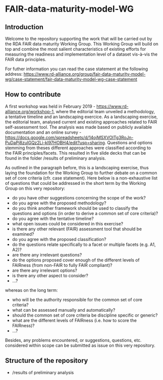 # FAIR-data-maturity-model-WG
## Introduction
Welcome to the repository supporting the work that will be carried out by the RDA FAIR data maturity Working Group. This Working Group will build on top and combine the most salient characteristics of existing efforts for measuring the readiness and implementation level of a dataset vis-à-vis the FAIR data principles.

For futher information you can read the case statement at the following address:
https://www.rd-alliance.org/group/fair-data-maturity-model-wg/case-statement/fair-data-maturity-model-wg-case-statement

## How to contribute
A first workshop was held in February 2019 - https://www.rd-alliance.org/workshop-1, where the editorial team unveiled a methodology, a tentative timeline and an landscaping exercice. As a landscaping exercise, the editorial team, analysed current and existing approaches related to FAIR self-assessment tool. The analysis was made based on publicly available documentation and an online survey - https://docs.google.com/spreadsheets/d/14ojMSXVOITg3RoJn-PuDaPj8zuIGQz2Li-kl97HOBH4/edit?usp=sharing. Questions and options stemming from theses different approaches were classified according to the FAIR principles/facets. This resulted in five slide decks that can be found in the folder /results of preliminary analysis. 

As outlined in the paragraph before, this is a landscaping exercise, thus laying the foundation for the Working Group to further debate on a common set of core criteria (cfr. case statement). Here below is a non-exhaustive list of questions that could be addressed in the short term by the Working Group on this very repository:

- do you have other suggestions concerning the scope of the work?
- do you agree with the proposed methodology?
- do you think another framework should be used to classify the questions and options (in order to derive a common set of core criteria)?
- do you agree with the tentative timeline?
- what open issues could be considered in this exercise?
- is there any other relevant (FAIR) assessment tool that should be examined?
- do you agree with the proposed classification?
- do the questions relate specifically to a facet or multiple facets (e.g. A1, A2)?
- are there any irrelevant questions?
- do the options proposed cover enough of the different levels of FAIRness (from non-FAIR to fully FAIR compliant)?
- are there any irrelevant options?
- is there any other aspect to consider?
- ...?

whereas on the long term:

- who will be the authority responsible for the common set of core criteria?
- what can be assessed manually and automatically?
- should the common set of core criteria be discipline specific or generic?
- what are the different levels of FAIRness (i.e. how to score the FAIRness)?
- ...?

Besides, any problems encountered, or suggestions, questions, etc. considered within scope can be submitted as issue on this very repository.  

## Structure of the repository
- /results of preliminary analysis



